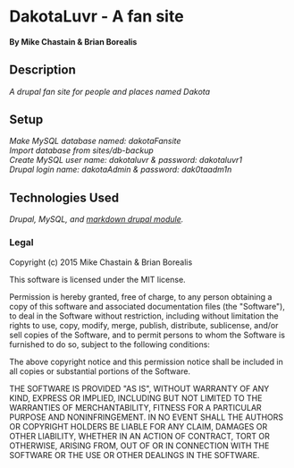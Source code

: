 
# DakotaLuvr - A fan site


#### By Mike Chastain & Brian Borealis

## Description

_A drupal fan site for people and places named Dakota_

## Setup
_Make MySQL database named: dakotaFansite_  
_Import database from sites/db-backup_  
_Create MySQL user name: dakotaluvr & password: dakotaluvr1_  
_Drupal login name: dakotaAdmin & password: dak0taadm1n_

## Technologies Used

_Drupal, MySQL, and [markdown drupal module](https://www.drupal.org/project/markdown)._


### Legal



Copyright (c) 2015 Mike Chastain & Brian Borealis

This software is licensed under the MIT license.

Permission is hereby granted, free of charge, to any person obtaining a copy
of this software and associated documentation files (the "Software"), to deal
in the Software without restriction, including without limitation the rights
to use, copy, modify, merge, publish, distribute, sublicense, and/or sell
copies of the Software, and to permit persons to whom the Software is
furnished to do so, subject to the following conditions:

The above copyright notice and this permission notice shall be included in
all copies or substantial portions of the Software.

THE SOFTWARE IS PROVIDED "AS IS", WITHOUT WARRANTY OF ANY KIND, EXPRESS OR
IMPLIED, INCLUDING BUT NOT LIMITED TO THE WARRANTIES OF MERCHANTABILITY,
FITNESS FOR A PARTICULAR PURPOSE AND NONINFRINGEMENT. IN NO EVENT SHALL THE
AUTHORS OR COPYRIGHT HOLDERS BE LIABLE FOR ANY CLAIM, DAMAGES OR OTHER
LIABILITY, WHETHER IN AN ACTION OF CONTRACT, TORT OR OTHERWISE, ARISING FROM,
OUT OF OR IN CONNECTION WITH THE SOFTWARE OR THE USE OR OTHER DEALINGS IN
THE SOFTWARE.
